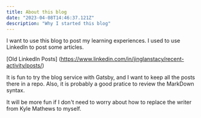 ```yaml
---
title: About this blog
date: "2023-04-08T14:46:37.121Z"
description: "Why I started this blog"
---
```


I want to use this blog to post my learning experiences. I used to use LinkedIn to post some articles. 

[Old LinkedIn Posts] (https://www.linkedin.com/in/jinglanstacy/recent-activity/posts/)

It is fun to try the blog service with Gatsby, and I want to keep all the posts there in a repo. Also, it is probably a good pratice to review the MarkDown syntax.

It will be more fun if I don't need to worry about how to replace the writer from Kyle Mathews to myself.
